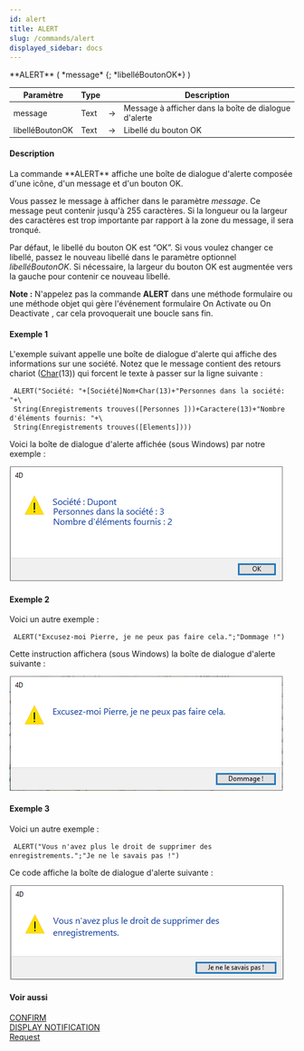 ```yaml
---
id: alert
title: ALERT
slug: /commands/alert
displayed_sidebar: docs
---
```


<!--REF #_command_.ALERT.Syntax-->**ALERT** ( *message* {; *libelléBoutonOK*} )<!-- END REF-->
<!--REF #_command_.ALERT.Params-->
| Paramètre | Type |  | Description |
| --- | --- | --- | --- |
| message | Text | &#8594;  | Message à afficher dans la boîte de dialogue d'alerte |
| libelléBoutonOK | Text | &#8594;  | Libellé du bouton OK |

<!-- END REF-->

#### Description 

<!--REF #_command_.ALERT.Summary-->La commande **ALERT** affiche une boîte de dialogue d'alerte composée d'une icône, d'un message et d'un bouton OK.<!-- END REF-->

Vous passez le message à afficher dans le paramètre *message*. Ce message peut contenir jusqu'à 255 caractères. Si la longueur ou la largeur des caractères est trop importante par rapport à la zone du message, il sera tronqué.

Par défaut, le libellé du bouton OK est “OK”. Si vous voulez changer ce libellé, passez le nouveau libellé dans le paramètre optionnel *libelléBoutonOK*. Si nécessaire, la largeur du bouton OK est augmentée vers la gauche pour contenir ce nouveau libellé.

**Note :** N'appelez pas la commande **ALERT** dans une méthode formulaire ou une méthode objet qui gère l'événement formulaire On Activate ou On Deactivate , car cela provoquerait une boucle sans fin.

#### Exemple 1 

L'exemple suivant appelle une boîte de dialogue d'alerte qui affiche des informations sur une société. Notez que le message contient des retours chariot ([Char](char.md)(13)) qui forcent le texte à passer sur la ligne suivante :

```4d
 ALERT("Société: "+[Société]Nom+Char(13)+"Personnes dans la société: "+\
 String(Enregistrements trouves([Personnes ]))+Caractere(13)+"Nombre d'éléments fournis: "+\
 String(Enregistrements trouves([Elements])))
```

Voici la boîte de dialogue d'alerte affichée (sous Windows) par notre exemple :

![](../assets/en/commands/pict4224938.fr.png)

#### Exemple 2 

Voici un autre exemple :

```4d
 ALERT("Excusez-moi Pierre, je ne peux pas faire cela.";"Dommage !")
```

Cette instruction affichera (sous Windows) la boîte de dialogue d'alerte suivante :

![](../assets/en/commands/pict4224959.fr.png)

#### Exemple 3 

Voici un autre exemple :

```4d
 ALERT("Vous n'avez plus le droit de supprimer des enregistrements.";"Je ne le savais pas !")
```

Ce code affiche la boîte de dialogue d'alerte suivante :

![](../assets/en/commands/pict4224968.fr.png)

#### Voir aussi 

[CONFIRM](confirm.md)  
[DISPLAY NOTIFICATION](display-notification.md)  
[Request](request.md)  